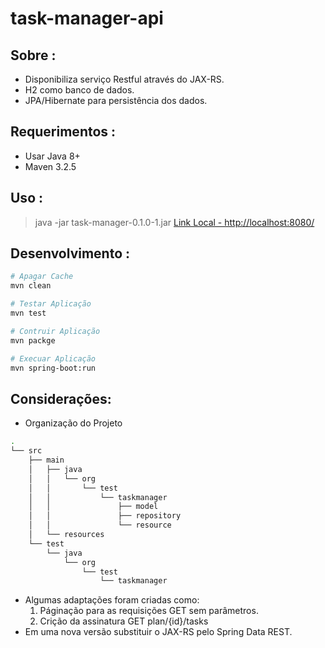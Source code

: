 # task-manager-api

## Sobre :
* Disponibiliza serviço Restful através do JAX-RS.
* H2 como banco de dados.
* JPA/Hibernate para persistência dos dados.

## Requerimentos :
* Usar Java 8+
* Maven 3.2.5

## Uso :
> java -jar task-manager-0.1.0-1.jar
> [Link Local - http://localhost:8080/](http://localhost:8080/)

## Desenvolvimento :
``` bash
# Apagar Cache
mvn clean

# Testar Aplicação
mvn test

# Contruir Aplicação
mvn packge

# Execuar Aplicação
mvn spring-boot:run
```

## Considerações:
* Organização do Projeto
``` bash
.
└── src
    ├── main
    │   ├── java
    │   │   └── org
    │   │       └── test
    │   │           └── taskmanager
    │   │               ├── model
    │   │               ├── repository
    │   │               └── resource
    │   └── resources
    └── test
        └── java
            └── org
                └── test
                    └── taskmanager
```
* Algumas adaptações foram criadas como:
    1. Páginação para as requisições GET sem parâmetros.
    2. Crição da assinatura GET plan/{id}/tasks
* Em uma nova versão substituir o JAX-RS pelo Spring Data REST.
